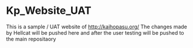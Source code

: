 # Kp_Website_UAT
This is a sample / UAT website of http://kaihopasu.org/
The changes made by Hellcat will be pushed here and after the user testing will be pushed to the main repositaory
